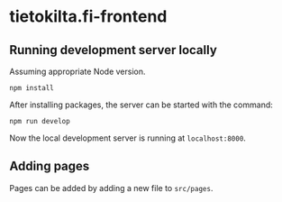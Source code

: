 # tietokilta.fi-frontend

## Running development server locally

Assuming appropriate Node version.

```
npm install
```

After installing packages, the server can be started with the command:

```
npm run develop
```

Now the local development server is running at ```localhost:8000```.

## Adding pages

Pages can be added by adding a new file to ```src/pages```.